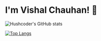 # I'm Vishal Chauhan! 👋

![Hushcoder's GitHub stats](https://github-readme-stats.vercel.app/api?username=Hushcoder&show_icons=true&theme=transparent)

[![Top Langs](https://github-readme-stats.vercel.app/api/top-langs/?username=Hushcoder&show_icons=true&theme=transparent)](https://github.com/Hushcoder/github-readme-stats)
